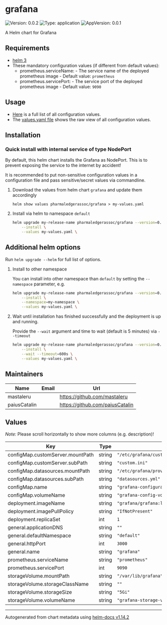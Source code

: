 # grafana

![Version: 0.0.2](https://img.shields.io/badge/Version-0.0.2-informational?style=flat-square) ![Type: application](https://img.shields.io/badge/Type-application-informational?style=flat-square) ![AppVersion: 0.0.1](https://img.shields.io/badge/AppVersion-0.0.1-informational?style=flat-square)

A Helm chart for Grafana

## Requirements

- [helm 3](https://helm.sh/docs/intro/install/)
- These mandatory configuration values (if different from default values):
   - prometheus.serviceName: - The service name of the deployed prometheus image - Default value: `prometheus`
   - prometheus.servicePort: - The service port of the deployed prometheus image - Default value: `9090`

## Usage

- [Here](./README.md#values) is a full list of all configuration values.
- The [values.yaml file](./values.yaml) shows the raw view of all configuration values.

## Installation

### Quick install with internal service of type NodePort

By default, this helm chart installs the Grafana as NodePort.
This is to prevent exposing the service to the internet by accident!

It is recommended to put non-sensitive configuration values in a configuration file and pass sensitive/secret values via commandline.

1. Download the values from helm chart `grafana` and update them accordingly

    ```shell
    helm show values pharmaledgerassoc/grafana > my-values.yaml
    ```

2. Install via helm to namespace `default`

    ```bash
    helm upgrade my-release-name pharmaledgerassoc/grafana --version=0.0.2 \
        --install \
        --values my-values.yaml \
    ```

## Additional helm options

Run `helm upgrade --helm` for full list of options.

1. Install to other namespace

    You can install into other namespace than `default` by setting the `--namespace` parameter, e.g.

    ```bash
    helm upgrade my-release-name pharmaledgerassoc/grafana --version=0.0.2 \
        --install \
        --namespace=my-namespace \
        --values my-values.yaml \
    ```

2. Wait until installation has finished successfully and the deployment is up and running.

    Provide the `--wait` argument and time to wait (default is 5 minutes) via `--timeout`

    ```bash
    helm upgrade my-release-name pharmaledgerassoc/grafana --version=0.0.2 \
        --install \
        --wait --timeout=600s \
        --values my-values.yaml \
    ```

## Maintainers

| Name | Email | Url |
| ---- | ------ | --- |
| mastaleru |  | <https://github.com/mastaleru> |
| paiusCatalin |  | <https://github.com/paiusCatalin> |

## Values

*Note:* Please scroll horizontally to show more columns (e.g. description)!

| Key | Type | Default | Description |
|-----|------|---------|-------------|
| configMap.customServer.mountPath | string | `"/etc/grafana/custom.ini"` |  |
| configMap.customServer.subPath | string | `"custom.ini"` |  |
| configMap.datasources.mountPath | string | `"/etc/grafana/provisioning/datasources/datasources.yml"` |  |
| configMap.datasources.subPath | string | `"datasources.yml"` |  |
| configMap.name | string | `"grafana-configuration"` |  |
| configMap.volumeName | string | `"grafana-config-volume"` |  |
| deployment.imageName | string | `"grafana/grafana:latest"` |  |
| deployment.imagePullPolicy | string | `"IfNotPresent"` |  |
| deployment.replicaSet | int | `1` |  |
| general.applicationDNS | string | `""` |  |
| general.defaultNamespace | string | `"default"` |  |
| general.httpPort | int | `3000` |  |
| general.name | string | `"grafana"` |  |
| prometheus.serviceName | string | `"prometheus"` |  |
| prometheus.servicePort | int | `9090` |  |
| storageVolume.mountPath | string | `"/var/lib/grafana"` |  |
| storageVolume.storageClassName | string | `""` |  |
| storageVolume.storageSize | string | `"5Gi"` |  |
| storageVolume.volumeName | string | `"grafana-storage-volume"` |  |

----------------------------------------------
Autogenerated from chart metadata using [helm-docs v1.14.2](https://github.com/norwoodj/helm-docs/releases/v1.14.2)
